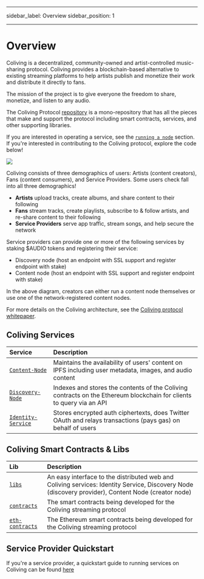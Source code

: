 - - -
sidebar_label: Overview sidebar_position: 1
- - -

# Overview

Coliving is a decentralized, community-owned and artist-controlled music-sharing protocol. Coliving provides a blockchain-based alternative to existing streaming platforms to help artists publish and monetize their work and distribute it directly to fans.

The mission of the project is to give everyone the freedom to share, monetize, and listen to any audio.

The Coliving Protocol [repository](https://github.com/dgc.network/-protocol) is a mono-repository that has all the pieces that make and support the protocol including smart contracts, services, and other supporting libraries.

If you are interested in operating a service, see the [`running a node`](../token/running-a-node/introduction.md) section. If you're interested in contributing to the Coliving protocol, explore the code below!

![](/img/architecture.png)

Coliving consists of three demographics of users: Artists (content creators), Fans (content consumers), and Service Providers. Some users check fall into all three demographics!

* **Artists** upload tracks, create albums, and share content to their following
* **Fans** stream tracks, create playlists, subscribe to & follow artists, and re-share content to their following
* **Service Providers** serve app traffic, stream songs, and help secure the network

Service providers can provide one or more of the following services by staking $AUDIO tokens and registering their service:

* Discovery node \(host an endpoint with SSL support and register endpoint with stake\)
* Content node \(host an endpoint with SSL support and register endpoint with stake\)

In the above diagram, creators can either run a content node themselves or use one of the network-registered content nodes.

For more details on the Coliving architecture, see the [Coliving protocol whitepaper](whitepaper.md).

## Coliving Services

| Service                                                                                             | Description                                                                                                        |
|:--------------------------------------------------------------------------------------------------- |:------------------------------------------------------------------------------------------------------------------ |
| [`Content-Node`](https://github.com/dgc.network/-protocol/tree/master/network-node)         | Maintains the availability of users' content on IPFS including user metadata, images, and audio content            |
| [`Discovery-Node`](https://github.com/dgc.network/-protocol/tree/master/discovery-node) | Indexes and stores the contents of the Coliving contracts on the Ethereum blockchain for clients to query via an API |
| [`Identity-Service`](https://github.com/dgc.network/-protocol/tree/master/identity-service) | Stores encrypted auth ciphertexts, does Twitter OAuth and relays transactions (pays gas) on behalf of users        |

## Coliving Smart Contracts & Libs

| Lib                                                                                           | Description                                                                                                                                              |
|:--------------------------------------------------------------------------------------------- |:-------------------------------------------------------------------------------------------------------------------------------------------------------- |
| [`libs`](https://github.com/dgc.network/-protocol/tree/master/libs)                   | An easy interface to the distributed web and Coliving services: Identity Service, Discovery Node \(discovery provider\), Content Node \(creator node\) |
| [`contracts`](https://github.com/dgc.network/-protocol/tree/master/contracts)         | The smart contracts being developed for the Coliving streaming protocol                                                                                    |
| [`eth-contracts`](https://github.com/dgc.network/-protocol/tree/master/eth-contracts) | The Ethereum smart contracts being developed for the Coliving streaming protocol                                                                           |

## Service Provider Quickstart

If you're a service provider, a quickstart guide to running services on Coliving can be found [here](../token/running-a-node/introduction.md)
